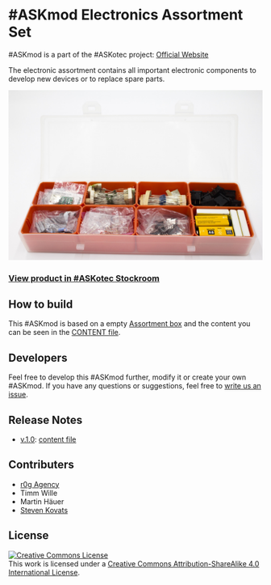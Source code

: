 # #ASKmod Electronics Assortment Set

#ASKmod is a part of the #ASKotec project: [Official Website](https://askotec.openculture.agency)

The electronic assortment contains all important electronic components to develop new devices or to replace spare parts.

![#ASKmod Electronics Assortment Set](/images/ASKmod-Electronics-Assortment-Set.jpg)

### [View product in #ASKotec Stockroom](https://askotec.openculture.agency/product/askmod-electronics-assortment-set/)

## How to build

This #ASKmod is based on a empty [Assortment box](https://askotec.openculture.agency/product/assortment-box/) and the content you can be seen in the [CONTENT file](CONTENT.md).

## Developers

Feel free to develop this #ASKmod further, modify it or create your own #ASKmod.
If you have any questions or suggestions, feel free to [write us an issue](https://github.com/opencultureagency/ASKmod-Electronics-Assortment-Set/issues/new).

## Release Notes

- [v.1.0](https://github.com/opencultureagency/ASKmod-Electronics-Assortment-Set/tree/v.1.0.0): [content file](CONTENT.md)

## Contributers

- [r0g Agency](https://openculture.agency/)
- Timm Wille
- Martin Häuer
- [Steven Kovats](https://openculture.agency/)

## License

<a rel="license" href="http://creativecommons.org/licenses/by-sa/4.0/"><img alt="Creative Commons License" style="border-width:0" src="https://i.creativecommons.org/l/by-sa/4.0/88x31.png" /></a><br />This work is licensed under a <a rel="license" href="http://creativecommons.org/licenses/by-sa/4.0/">Creative Commons Attribution-ShareAlike 4.0 International License</a>.
